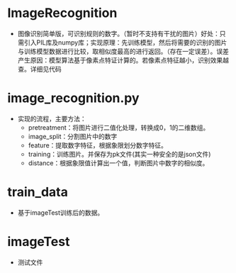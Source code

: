 # ImageRecognition
  * 图像识别简单版，可识别规则的数字。（暂时不支持有干扰的图片）好处：只需引入PIL库及numpy库；实现原理：先训练模型，然后将需要的识别的图片与训练模型数据进行比较，取相似度最高的进行返回。（存在一定误差）。误差产生原因：模型算法基于像素点特证计算的。若像素点特征越小，识别效果越查。详细见代码

# image_recognition.py
  * 实现的流程，主要方法：
    * pretreatment：将图片进行二值化处理，转换成0，1的二维数组。
    * image_split：分割图片中的数字
    * feature：提取数字特征，根据象限划分数字特征。
    * training：训练图片。并保存为pk文件(其实一种安全的是json文件)
    * distance：根据象限值计算出一个值，判断图片中数字的相似度。

# train_data
  * 基于imageTest训练后的数据。
# imageTest
   * 测试文件
